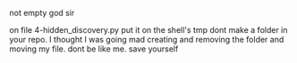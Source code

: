 not empty god sir

on file 4-hidden_discovery.py put it on the shell's tmp dont make a folder in your repo. I thought I was going mad creating and removing the folder and moving my file. dont be like me. save yourself 
